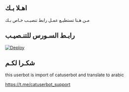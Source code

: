 ## اهـلا بـك
مـن هـنا تستطيـع عمـل رابط تنصيـب خـاص بـك

## رابـط السـورس للتنـصيـب

[![Deploy](https://www.herokucdn.com/deploy/button.svg)](https://heroku.com/deploy?template=https://github.com/RKT0/jmthon)

## شكـرا لكـم 


this userbot is import of catuserbot and translate to arabic

https://t.me/catuserbot_support
